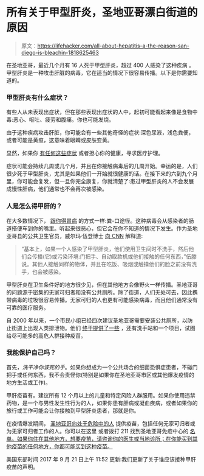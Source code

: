 # 所有关于甲型肝炎，圣地亚哥漂白街道的原因

> 原文：<https://lifehacker.com/all-about-hepatitis-a-the-reason-san-diego-is-bleachin-1818625463>

在圣地亚哥，最近几个月有 16 人死于甲型肝炎，超过 400 人感染了这种疾病 。甲型肝炎是一种攻击肝脏的病毒，它在适当的情况下很容易传播。以下是你需要知道的。



### 甲型肝炎有什么症状？

有些人从未表现出症状，但在那些表现出症状的人中，起初可能看起来像是食物中毒:恶心、呕吐、疲劳和腹痛。你也可能发烧。

由于这种疾病攻击肝脏，你可能会有一些其他奇怪的症状:深色尿液，浅色粪便，或者可能是黄疸，这意味着眼睛或皮肤变黄。

显然，如果你 [有任何这些症状](https://www.cdc.gov/hepatitis/hav/pdfs/hepageneralfactsheet.pdf) 或者担心你的健康，寻求医疗护理。

症状可能会持续几周或几个月，并且在你接触病毒后的几周开始。幸运的是，人们很少死于甲型肝炎，尤其是如果他们一开始就很健康的话。在接下来的六到九个月里，你可能会复发，但一旦你完全康复，你就清楚了:患过甲型肝炎的人不会发展成慢性肝病，他们通常也不会再次被感染。

### 人是怎么得甲肝的？

在大多数情况下， [跟你得胃病](https://vitals.lifehacker.com/what-to-do-if-you-think-you-have-food-poisoning-1726975533) 的方式一样:粪-口途径。这种病毒会从感染者的肠道搭便车到你的嘴里。听起来很恶心，但它会在你不知道的情况下发生。作为圣地亚哥县的公共卫生官员，威尔玛·伍登博士 [向 CNN](http://www.cnn.com/2017/09/14/health/hepatitis-a-outbreak-san-diego-county/index.html) 解释道:

> “基本上，如果一个人感染了甲型肝炎，他们使用卫生间时不洗手，然后他们会传播(它)或污染环境:门把手、自动取款机或他们接触的任何东西，”伍滕说。其他人接触同样的物体，并且在吃饭、吸烟或触摸他们的脸之前没有洗手，也会被感染。

甲型肝炎在卫生条件好的地方很少见，但在其他地方会像野火一样传播。圣地亚哥的问题源于密集的无家可归者和没有公共厕所。除了街道，人们无处可去，因此携带病毒的垃圾很容易传播。无家可归的人也更有可能感染病毒，而且他们通常没有可靠的医疗服务。

自 2000 年以来，一个市民小组已经四次建议圣地亚哥需要安装公共厕所，以防止街道上出现人类排泄物。他们 [终于提供了一些](http://www.cnn.com/2017/09/14/health/hepatitis-a-outbreak-san-diego-county/index.html) ，还有洗手站和一个项目，试图给尽可能多的高危人群接种疫苗。

### 我能保护自己吗？

首先，*洗干净你该死的手*。如果你想成为一个公共场合的细菌恐惧症患者，不碰门把手或任何东西，我不会责怪你(特别是如果你在圣地亚哥市区或其他爆发疫情的地方生活或工作)。

甲肝疫苗有。建议所有 12 个月以上的儿童和特定风险人群服用。如果你使用违禁药物，是一个与男性发生性行为的人，如果你患有肝病或凝血疾病，或者如果你的旅行或工作可能会让你接触到甲型肝炎患者，那就是你。

在疫情爆发期间， [圣地亚哥向处于危险中的人](http://www.sandiegocounty.gov/content/sdc/hhsa/programs/phs/community_epidemiology/dc/Hepatitis_A.html) 提供疫苗，包括任何无家可归者或为无家可归者工作的人。你可以在这里 或者拨打 211 找到圣地亚哥免疫中心的 [名单。如果你住在其他地方，想要疫苗，请咨询你的医生或当地诊所；在你能买到其他疫苗的任何地方，你都可能买到这种疫苗。](http://211sandiego.org/search-resources/?keyword=Hepatitis+A+Immunizations&zip=&count=5)

美国东部时间 2017 年 9 月 21 日上午 11:52 更新:我们更新了关于谁应该接种甲肝疫苗的声明。